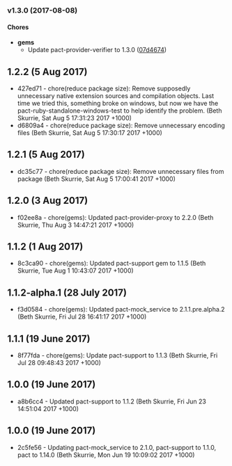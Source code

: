 <a name="v1.3.0"></a>
### v1.3.0 (2017-08-08)

#### Chores

* **gems**
  * Update pact-provider-verifier to 1.3.0	 ([07d4674](/../../commit/07d4674))

<a name="v1.2.2"></a>
## 1.2.2 (5 Aug 2017)
* 427ed71 - chore(reduce package size): Remove supposedly unnecessary native extension sources and compilation objects. Last time we tried this, something broke on windows, but now we have the pact-ruby-standalone-windows-test to help identify the problem. (Beth Skurrie, Sat Aug 5 17:31:23 2017 +1000)
* d6809a4 - chore(reduce package size): Remove unnecessary encoding files (Beth Skurrie, Sat Aug 5 17:30:17 2017 +1000)

## 1.2.1 (5 Aug 2017)
* dc35c77 - chore(reduce package size): Remove unnecessary files from package (Beth Skurrie, Sat Aug 5 17:00:41 2017 +1000)

## 1.2.0 (3 Aug 2017)
* f02ee8a - chore(gems): Updated pact-provider-proxy to 2.2.0 (Beth Skurrie, Thu Aug 3 14:47:21 2017 +1000)

## 1.1.2 (1 Aug 2017)
* 8c3ca90 - chore(gems): Updated pact-support gem to 1.1.5 (Beth Skurrie, Tue Aug 1 10:43:07 2017 +1000)

## 1.1.2-alpha.1 (28 July 2017)
* f3d0584 - chore(gems): Updated pact-mock_service to 2.1.1.pre.alpha.2 (Beth Skurrie, Fri Jul 28 16:41:17 2017 +1000)

## 1.1.1 (19 June 2017)
* 8f77fda - chore(gems): Update pact-support to 1.1.3 (Beth Skurrie, Fri Jul 28 09:48:43 2017 +1000)

## 1.0.0 (19 June 2017)
* a8b6cc4 - Updated pact-support to 1.1.2 (Beth Skurrie, Fri Jun 23 14:51:04 2017 +1000)

## 1.0.0 (19 June 2017)
* 2c5fe56 - Updating pact-mock_service to 2.1.0, pact-support to 1.1.0, pact to 1.14.0 (Beth Skurrie, Mon Jun 19 10:09:02 2017 +1000)
